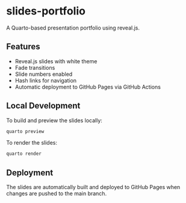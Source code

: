 # slides-portfolio

A Quarto-based presentation portfolio using reveal.js.

## Features

- Reveal.js slides with white theme
- Fade transitions
- Slide numbers enabled
- Hash links for navigation
- Automatic deployment to GitHub Pages via GitHub Actions

## Local Development

To build and preview the slides locally:

```bash
quarto preview
```

To render the slides:

```bash
quarto render
```

## Deployment

The slides are automatically built and deployed to GitHub Pages when changes are pushed to the main branch.